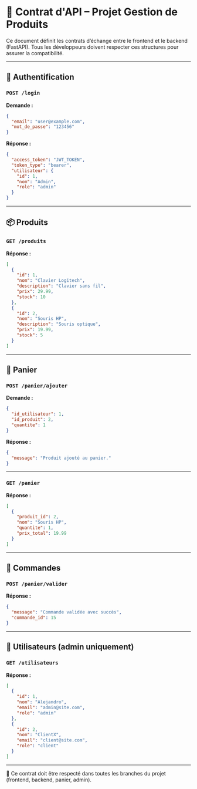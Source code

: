 
# 📑 Contrat d'API – Projet Gestion de Produits

Ce document définit les contrats d’échange entre le frontend et le backend (FastAPI).
Tous les développeurs doivent respecter ces structures pour assurer la compatibilité.

---

## 🔐 Authentification

### `POST /login`
**Demande :**
```json
{
  "email": "user@example.com",
  "mot_de_passe": "123456"
}
```

**Réponse :**
```json
{
  "access_token": "JWT_TOKEN",
  "token_type": "bearer",
  "utilisateur": {
    "id": 1,
    "nom": "Admin",
    "role": "admin"
  }
}
```

---

## 📦 Produits

### `GET /produits`
**Réponse :**
```json
[
  {
    "id": 1,
    "nom": "Clavier Logitech",
    "description": "Clavier sans fil",
    "prix": 29.99,
    "stock": 10
  },
  {
    "id": 2,
    "nom": "Souris HP",
    "description": "Souris optique",
    "prix": 19.99,
    "stock": 5
  }
]
```

---

## 🛒 Panier

### `POST /panier/ajouter`
**Demande :**
```json
{
  "id_utilisateur": 1,
  "id_produit": 2,
  "quantite": 1
}
```

**Réponse :**
```json
{
  "message": "Produit ajouté au panier."
}
```

---

### `GET /panier`
**Réponse :**
```json
[
  {
    "produit_id": 2,
    "nom": "Souris HP",
    "quantite": 1,
    "prix_total": 19.99
  }
]
```

---

## 🧾 Commandes

### `POST /panier/valider`
**Réponse :**
```json
{
  "message": "Commande validée avec succès",
  "commande_id": 15
}
```

---

## 👤 Utilisateurs (admin uniquement)

### `GET /utilisateurs`
**Réponse :**
```json
[
  {
    "id": 1,
    "nom": "Alejandro",
    "email": "admin@site.com",
    "role": "admin"
  },
  {
    "id": 2,
    "nom": "ClientX",
    "email": "client@site.com",
    "role": "client"
  }
]
```

---

📌 Ce contrat doit être respecté dans toutes les branches du projet (frontend, backend, panier, admin).

